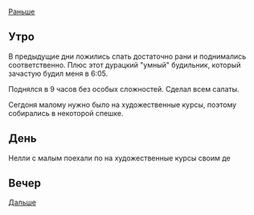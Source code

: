[Раньше](2021.01.15.md)  
## Утро
В предыдущие дни ложились спать достаточно рани и поднимались соответственно. Плюс этот дурацкий "умный" будильник, который зачастую будил меня в 6:05.

Поднялся в 9 часов без особых сложностей. Сделал всем салаты.

Сегдоня малому нужно было на художественные курсы, поэтому собирались в некоторой спешке.
## День
Нелли с малым поехали по на художественные курсы своим де
## Вечер
[Дальше](2021.01.17.md)
